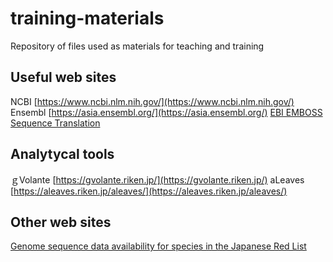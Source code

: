 # training-materials
Repository of files used as materials for teaching and training


## Useful web sites
NCBI [https://www.ncbi.nlm.nih.gov/](https://www.ncbi.nlm.nih.gov/)
Ensembl [https://asia.ensembl.org/](https://asia.ensembl.org/)
[EBI EMBOSS Sequence Translation](https://www.ebi.ac.uk/Tools/st/)

## Analytycal tools
ｇVolante [https://gvolante.riken.jp/](https://gvolante.riken.jp/)
aLeaves [https://aleaves.riken.jp/aleaves/](https://aleaves.riken.jp/aleaves/)

## Other web sites
[Genome sequence data availability
for species in the
Japanese Red List](https://kirill-kryukov.com/study/Rare-species-of-Japan/)

